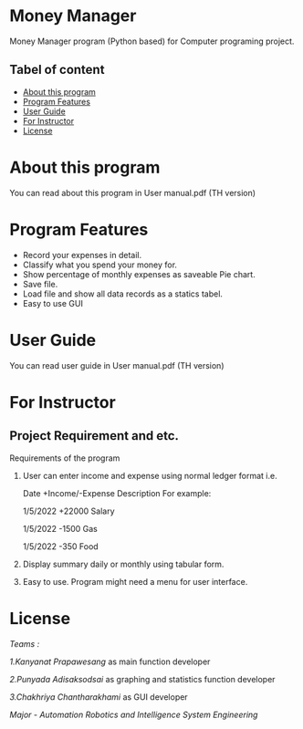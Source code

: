 # Money Manager

Money Manager program (Python based) for Computer programing project. 

## Tabel of content

* [About this program](#about-this-program)
* [Program Features](#program-features)
* [User Guide](#user-guide )
* [For Instructor](#for-instructor)
* [License](#license)

# About this program

You can read about this program in User manual.pdf (TH version)

# Program Features

- Record your expenses in detail.
- Classify what you spend your money for.
- Show percentage of monthly expenses as saveable Pie chart.
- Save file.
- Load file and show all data records as a statics tabel.
- Easy to use GUI

# User Guide 

You can read user guide in User manual.pdf (TH version)

# For Instructor 
## Project Requirement and etc.

Requirements of the program 

1. User can enter income and expense using normal ledger format i.e.

   Date +Income/-Expense Description
   For example:

   1/5/2022 +22000 Salary 
 
   1/5/2022 -1500 Gas 
 
   1/5/2022 -350 Food 

2. Display summary daily or monthly using tabular form.
 
3. Easy to use. Program might need a menu for user interface.
 
# License
*Teams :*

 *1.Kanyanat Prapawesang* as main function developer
 
 *2.Punyada Adisaksodsai* as graphing and statistics function developer
 
 *3.Chakhriya Chantharakhami* as GUI developer 
 
*Major - Automation Robotics and Intelligence System Engineering*
